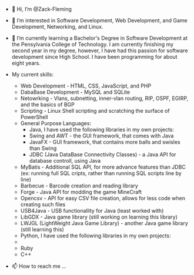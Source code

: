 - 👋 Hi, I’m @Zack-Fleming

- 👀 I’m interested in Software Development, Web Development, and Game Development, Networking, and Linux.

- 🌱 I’m currently learning a Bachelor's Degree in Software Development at the Pensylvania College of Technology. 
     I am currently finishing my second year in my degree, however, I have had this passion for software development
     since High School. I have been programming for about eight years. 

- My current skills:
  - Web Development - HTML, CSS, JavaScript, and PHP
  - DabaBase Development - MySQL and SQLite
  - Netowrking - Vlans, subnetting, inner-vlan routing, RIP, OSPF, EGIRP, and the basics of BGP
  - Scripting - Linux Shell scripting and scratching the surface of PowerShell
  - General Purpose Languages:
    - Java, I have used the following libraries in my own projects:
     - Swing and AWT - the GUI framework, that comes with Java
      - JavaFX - GUI framework, that contains more balls and swisles than Swing
      - JDBC (Java DataBase Connectivity Classes) - a Java API for database controll, using Java
   - MyBatis - Additional SQL API, for more advance features than JDBC (ex: running full SQL cripts, rather than running SQL scripts line by line)
   - Barbecue - Barcode creation and reading library
   - Forge - Java API for modding the game MineCraft
   - Opencsv - API for easy CSV file creation, allows for less code when creating such files
   - USB4Java - USB functionallity for Java (least worked with)
   - LibGDX - Java game library (still working on learning this library)
   - LWJGL (LightWeight Java Game Library) - another Java game library (still learning this)
  - Python, I have used the following libraries in my own projects:
   - 
  - Ruby
  - C++ 
     
- 📫 How to reach me ...

<!---
Zack-Fleming/Zack-Fleming is a ✨ special ✨ repository because its `README.md` (this file) appears on your GitHub profile.
You can click the Preview link to take a look at your changes.
--->
